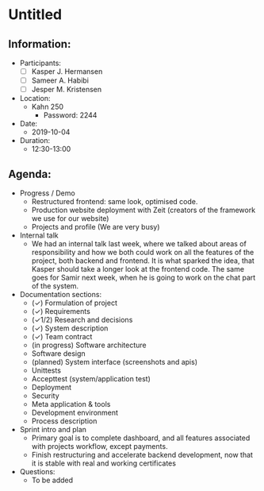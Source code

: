 # Untitled

## Information:

* Participants:
  * [ ] Kasper J. Hermansen
  * [ ] Sameer A. Habibi
  * [ ] Jesper M. Kristensen
* Location:
  * Kahn 250
    * Password: 2244
* Date:
  * 2019-10-04
* Duration:
  * 12:30-13:00

## Agenda:

* Progress / Demo
  * Restructured frontend: same look, optimised code.
  * Production website deployment with Zeit \(creators of the framework we use for our website\)
  * Projects and profile \(We are very busy\)
* Internal talk
  * We had an internal talk last week, where we talked about areas of responsibility and how we both could work on all the features of the project, both backend and frontend. It is what sparked the idea, that Kasper should take a longer look at the frontend code. The same goes for Samir next week, when he is going to work on the chat part of the system.
* Documentation sections:
  * \(✓\) Formulation of project
  * \(✓\) Requirements
  * \(✓1/2\) Research and decisions
  * \(✓\) System description
  * \(✓\) Team contract
  * \(in progress\) Software architecture
  * Software design
  * \(planned\) System interface \(screenshots and apis\)
  * Unittests
  * Accepttest \(system/application test\)
  * Deployment
  * Security
  * Meta application & tools
  * Development environment
  * Process description
* Sprint intro and plan
  * Primary goal is to complete dashboard, and all features associated with projects workflow, except payments.
  * Finish restructuring and accelerate backend development, now that it is stable with real and working certificates
* Questions:
  * To be added

